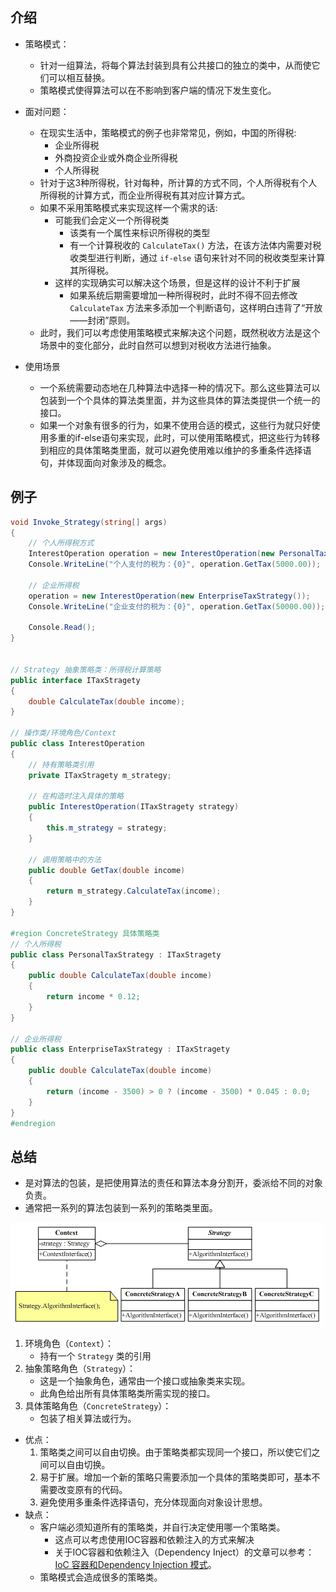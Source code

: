 ## 介绍
- 策略模式：
    - 针对一组算法，将每个算法封装到具有公共接口的独立的类中，从而使它们可以相互替换。
    - 策略模式使得算法可以在不影响到客户端的情况下发生变化。

- 面对问题：
    - 在现实生活中，策略模式的例子也非常常见，例如，中国的所得税:
        - 企业所得税
        - 外商投资企业或外商企业所得税
        - 个人所得税
    - 针对于这3种所得税，针对每种，所计算的方式不同，个人所得税有个人所得税的计算方式，而企业所得税有其对应计算方式。
    - 如果不采用策略模式来实现这样一个需求的话:
        - 可能我们会定义一个所得税类
            - 该类有一个属性来标识所得税的类型
            - 有一个计算税收的 `CalculateTax()` 方法，在该方法体内需要对税收类型进行判断，通过 `if-else` 语句来针对不同的税收类型来计算其所得税。
        - 这样的实现确实可以解决这个场景，但是这样的设计不利于扩展
            - 如果系统后期需要增加一种所得税时，此时不得不回去修改 `CalculateTax` 方法来多添加一个判断语句，这样明白违背了“开放——封闭”原则。
    - 此时，我们可以考虑使用策略模式来解决这个问题，既然税收方法是这个场景中的变化部分，此时自然可以想到对税收方法进行抽象。

- 使用场景
    - 一个系统需要动态地在几种算法中选择一种的情况下。那么这些算法可以包装到一个个具体的算法类里面，并为这些具体的算法类提供一个统一的接口。
    - 如果一个对象有很多的行为，如果不使用合适的模式，这些行为就只好使用多重的if-else语句来实现，此时，可以使用策略模式，把这些行为转移到相应的具体策略类里面，就可以避免使用难以维护的多重条件选择语句，并体现面向对象涉及的概念。


## 例子
```cs
void Invoke_Strategy(string[] args)
{
    // 个人所得税方式
    InterestOperation operation = new InterestOperation(new PersonalTaxStrategy());
    Console.WriteLine("个人支付的税为：{0}", operation.GetTax(5000.00));

    // 企业所得税
    operation = new InterestOperation(new EnterpriseTaxStrategy());
    Console.WriteLine("企业支付的税为：{0}", operation.GetTax(50000.00));

    Console.Read();
}


// Strategy 抽象策略类：所得税计算策略
public interface ITaxStragety
{
    double CalculateTax(double income);
}

// 操作类/环境角色/Context
public class InterestOperation
{
    // 持有策略类引用
    private ITaxStragety m_strategy;

    // 在构造时注入具体的策略
    public InterestOperation(ITaxStragety strategy)
    {
        this.m_strategy = strategy;
    }

    // 调用策略中的方法
    public double GetTax(double income)
    {
        return m_strategy.CalculateTax(income);
    }
}

#region ConcreteStrategy 具体策略类
// 个人所得税
public class PersonalTaxStrategy : ITaxStragety
{
    public double CalculateTax(double income)
    {
        return income * 0.12;
    }
}

// 企业所得税
public class EnterpriseTaxStrategy : ITaxStragety
{
    public double CalculateTax(double income)
    {
        return (income - 3500) > 0 ? (income - 3500) * 0.045 : 0.0;
    }
}
#endregion
```


## 总结
- 是对算法的包装，是把使用算法的责任和算法本身分割开，委派给不同的对象负责。
- 通常把一系列的算法包装到一系列的策略类里面。

![](../image/Strategy.png)

1. 环境角色（`Context`）：
    - 持有一个 `Strategy` 类的引用
2. 抽象策略角色（`Strategy`）：
    - 这是一个抽象角色，通常由一个接口或抽象类来实现。
    - 此角色给出所有具体策略类所需实现的接口。
3. 具体策略角色（`ConcreteStrategy`）：
    - 包装了相关算法或行为。

- 优点：
    1. 策略类之间可以自由切换。由于策略类都实现同一个接口，所以使它们之间可以自由切换。
    2. 易于扩展。增加一个新的策略只需要添加一个具体的策略类即可，基本不需要改变原有的代码。
    3. 避免使用多重条件选择语句，充分体现面向对象设计思想。
- 缺点：
    - 客户端必须知道所有的策略类，并自行决定使用哪一个策略类。
        - 这点可以考虑使用IOC容器和依赖注入的方式来解决
        - 关于IOC容器和依赖注入（Dependency Inject）的文章可以参考：[IoC 容器和Dependency Injection 模式](http://www.cnblogs.com/lusd/articles/3175062.html)。
    - 策略模式会造成很多的策略类。
